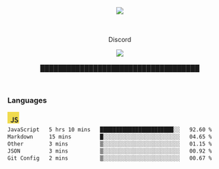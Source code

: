 <p align="center">
  <img src="https://lewd.pics/p/Nlws.png">
</p>
‎<p align="center">Discord</p>

<p align="center">
  <img src="https://discord.c99.nl/widget/theme-2/287977955240706060.png">
</p>

<p align="center">████████████████████████████████████</p></br>

### Languages

<img align="left" alt="JavaScript" width="26px" src="https://raw.githubusercontent.com/github/explore/80688e429a7d4ef2fca1e82350fe8e3517d3494d/topics/javascript/javascript.png" /></br>

<!--START_SECTION:waka-->
```text
JavaScript   5 hrs 10 mins   ███████████████████████░░   92.60 % 
Markdown     15 mins         █░░░░░░░░░░░░░░░░░░░░░░░░   04.65 % 
Other        3 mins          ▒░░░░░░░░░░░░░░░░░░░░░░░░   01.15 % 
JSON         3 mins          ▒░░░░░░░░░░░░░░░░░░░░░░░░   00.92 % 
Git Config   2 mins          ▒░░░░░░░░░░░░░░░░░░░░░░░░   00.67 % 
```
<!--END_SECTION:waka-->
